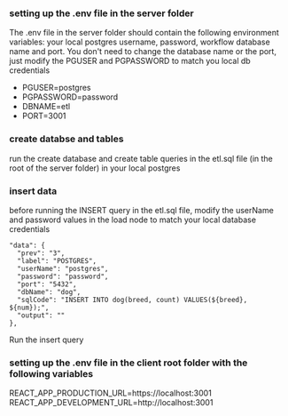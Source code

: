 ### setting up the .env file in the server folder
The .env file in the server folder should contain the following environment variables: your local postgres username, password, workflow database name and port.
You don't need to change the database name or the port, just modify the PGUSER and PGPASSWORD to match you local db credentials

- PGUSER=postgres
- PGPASSWORD=password
- DBNAME=etl
- PORT=3001

### create databse and tables
run the create database and create table queries in the etl.sql file (in the root of the server folder) in your local postgres

### insert data
before running the INSERT query in the etl.sql file, modify the userName and password values in the load node to match your local database credentials

    "data": {
      "prev": "3",
      "label": "POSTGRES",
      "userName": "postgres",
      "password": "password",
      "port": "5432",
      "dbName": "dog",
      "sqlCode": "INSERT INTO dog(breed, count) VALUES(${breed}, ${num});",
      "output": ""
    },

Run the insert query

### setting up the .env file in the client root folder with the following variables
REACT_APP_PRODUCTION_URL=https://localhost:3001
REACT_APP_DEVELOPMENT_URL=http://localhost:3001
